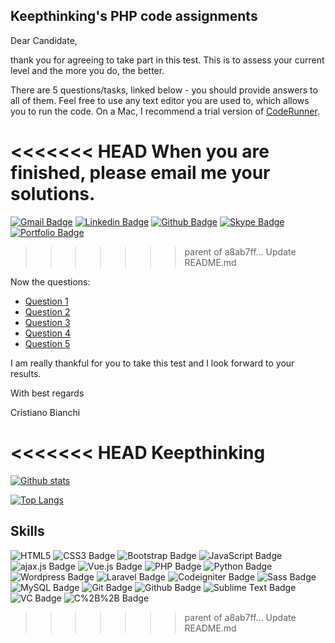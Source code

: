 ## Keepthinking's PHP code assignments

Dear Candidate,

thank you for agreeing to take part in this test. This is to assess your current level and the more you do, the better.

There are 5 questions/tasks, linked below - you should provide answers to all of them. Feel free to use any text editor you are used to, which allows you to run the code. On a Mac, I recommend a trial version of [CodeRunner](https://coderunnerapp.com/).

<<<<<<< HEAD
When you are finished, please email me your solutions.
=======
[![Gmail Badge](https://img.shields.io/badge/-email-c14438?style=for-the-badge&logo=Gmail&logoColor=white&link=mailto:webdeveloper.parth@gmail.com)](mailto::webdeveloper.parth@gmail.com)
[![Linkedin Badge](https://img.shields.io/badge/-LinkedIn-0e76a8?style=for-the-badge&logo=Linkedin&logoColor=white&link=https://www.linkedin.com/in/parth-patel-80331313a/)](https://www.linkedin.com/in/parth-patel-80331313a/) 
[![Github Badge](https://img.shields.io/badge/GitHub-100000?style=for-the-badge&logo=github&logoColor=white&link=https://github.com/parth11991)](https://github.com/parth11991) 
[![Skype Badge](https://img.shields.io/badge/Skype-00aff0?style=for-the-badge&logo=Skype&logoColor=white&link=https://join.skype.com/invite/SIbuIC6aCNMu)](https://join.skype.com/invite/SIbuIC6aCNMu) 
[![Portfolio Badge](https://img.shields.io/badge/portfolio-web-blue?style=for-the-badge&link=http://ziptechsolutions.co.uk/Parth-Patel/)](http://ziptechsolutions.co.uk/Parth-Patel/)
>>>>>>> parent of a8ab7ff... Update README.md

Now the questions:

- [Question 1](q1.md)
- [Question 2](q2.md)
- [Question 3](q3.md)
- [Question 4](q4.md)
- [Question 5](q5.md)

I am really thankful for you to take this test and I look forward to your results.

With best regards

Cristiano Bianchi

<<<<<<< HEAD
Keepthinking
=======
[![Github stats](https://github-readme-stats.vercel.app/api?username=parth11991&show_icons=true&theme=dracula)](https://github.com/parth11991)

[![Top Langs](https://github-readme-stats.vercel.app/api/top-langs/?username=parth11991&show_icons=true&layout=compact&theme=dracula)](https://github.com/parth11991)

## Skills
![HTML5](https://img.shields.io/badge/-HTML5-E34F26?style=for-the-badge&logo=html5&logoColor=white)
![CSS3 Badge](https://img.shields.io/badge/-CSS3-1572B6?style=for-the-badge&logo=css3&logoColor=white)
![Bootstrap Badge](https://img.shields.io/badge/-Bootstrap-563D7C?style=for-the-badge&logo=bootstrap&logoColor=white)
![JavaScript Badge](https://img.shields.io/badge/-JavaScript-eed718?style=for-the-badge&logo=javascript&logoColor=ffffff) 
![ajax.js Badge](https://img.shields.io/badge/ajax.js-593D88?style=for-the-badge&logo=ajax.js&logoColor=white)
![Vue.js Badge](https://img.shields.io/badge/-Vue.js-000000?style=for-the-badge&logo=vue.js&logoColor=00c8ff)
![PHP Badge](https://img.shields.io/badge/-php7.4-CB3837?style=for-the-badge&logo=php&logoColor=white)
![Python Badge](https://img.shields.io/badge/-Python-000000?style=for-the-badge&logo=Python&logoColor=white)
![Wordpress Badge](https://img.shields.io/badge/wordpress-593D88?style=for-the-badge&logo=wordpress&logoColor=white)
![Laravel Badge](https://img.shields.io/badge/-Laravel%208-3d1c17?style=for-the-badge&logo=Laravel&logoColor=CB3837)
![Codeigniter Badge](https://img.shields.io/badge/-codeigniter-3d1c17?style=for-the-badge&logo=codeigniter&logoColor=CB3837)
![Sass Badge](https://img.shields.io/badge/-Sass-cd669a?style=for-the-badge&logo=sass&logoColor=ffffff)
![MySQL Badge](https://img.shields.io/badge/-MySQL-F29111?style=for-the-badge&logo=mysql&logoColor=FFFFFF)
![Git Badge](http://img.shields.io/badge/-Git-F1502F?style=for-the-badge&logo=git&logoColor=FFFFFF)
![Github Badge](http://img.shields.io/badge/-Github-F1502F?style=for-the-badge&logo=git&logoColor=FFFFFF)
![Sublime Text Badge](https://img.shields.io/badge/-Sublime%20Text-4b4b4b?style=for-the-badge&logo=Sublime%20Text&logoColor=ff9800)
![VC Badge](http://img.shields.io/badge/-VS%20Code-007ACC?style=for-the-badge&logo=visual%20studio%20code&logoColor=white)
![C%2B%2B Badge](https://img.shields.io/badge/C%2B%2B-00599C?style=for-the-badge&logo=c%2B%2B&logoColor=white)
>>>>>>> parent of a8ab7ff... Update README.md
